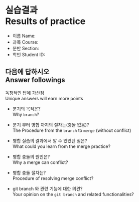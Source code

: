 # 실습결과<br>Results of practice

* 이름 Name:
* 과목 Course:
* 분반 Section:
* 학번 Student ID:

## 다음에 답하시오<br>Answer followings

독창적인 답에 가산점<br>Unique answers will earn more points

* 분기의 목적은?<br>Why `branch`?




* 분기 부터 병합 까지의 절차는(충돌 없음)?<br>The Procedure from the `branch` to `merge` (without conflict)




* 병합 실습의 결과에서 알 수 있었던 점은?<br>What could you learn from the merge practice?




* 병합 충돌의 원인은?<br>Why a merge can conflict?




* 병합 충돌 절차는?<br>Procedure of resolving merge conflict?




* git branch 와 관련 기능에 대한 의견?<br>Your opinion on the `git branch` and related functionalities?




